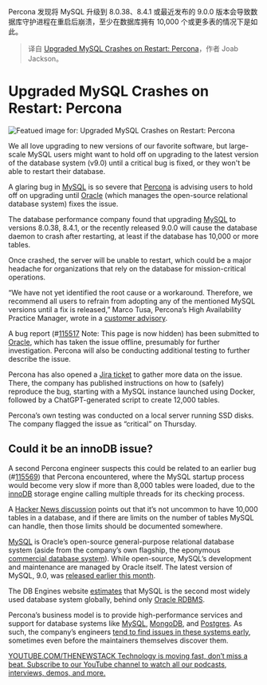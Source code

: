 
<!--
title: 升级后的 MySQL 在重启时崩溃：Percona
cover: https://cdn.thenewstack.io/media/2024/07/2fe2e1bc-percona-mysql.jpg
-->

Percona 发现将 MySQL 升级到 8.0.38、8.4.1 或最近发布的 9.0.0 版本会导致数据库守护进程在重启后崩溃，至少在数据库拥有 10,000 个或更多表的情况下是如此。

> 译自 [Upgraded MySQL Crashes on Restart: Percona](https://thenewstack.io/upgraded-mysql-crashes-on-restart-percona/)，作者 Joab Jackson。


# Upgraded MySQL Crashes on Restart: Percona

![Featued image for: Upgraded MySQL Crashes on Restart: Percona](https://cdn.thenewstack.io/media/2024/07/2fe2e1bc-percona-mysql-1024x536.jpg)

We all love upgrading to new versions of our favorite software, but large-scale MySQL users might want to hold off on upgrading to the latest version of the database system (v9.0) until a critical bug is fixed, or they won't be able to restart their database.

A glaring bug in [MySQL](https://thenewstack.io/oracle-support-for-mysql-5-7-ends-soon-key-upgrades-in-8-0/) is so severe that [Percona](https://www.percona.com/?utm_content=inline+mention) is advising users to hold off on upgrading until [Oracle](https://developer.oracle.com/?utm_content=inline+mention) (which manages the open-source relational database system) fixes the issue.

The database performance company found that upgrading [MySQL](https://thenewstack.io/a-cheat-sheet-to-database-access-control-mysql/) to versions 8.0.38, 8.4.1, or the recently released 9.0.0 will cause the database daemon to crash after restarting, at least if the database has 10,000 or more tables.

Once crashed, the server will be unable to restart, which could be a major headache for organizations that rely on the database for mission-critical operations.

“We have not yet identified the root cause or a workaround. Therefore, we recommend all users to refrain from adopting any of the mentioned MySQL versions until a fix is released,” Marco Tusa, Percona’s High Availability Practice Manager, wrote in a [customer advisory](https://www.percona.com/blog/do-not-upgrade-to-any-version-of-mysql-after-8-0-37/).

A bug report (#[115517](https://bugs.mysql.com/bug.php?id=115517) Note: This page is now hidden) has been submitted to [Oracle](https://thenewstack.io/oracle-introduces-new-app-analytics-platform-enhances-analytics-cloud/), which has taken the issue offline, presumably for further investigation. Percona will also be conducting additional testing to further describe the issue.

Percona has also opened a [Jira ticket](https://perconadev.atlassian.net/browse/PS-9306) to gather more data on the issue. There, the company has published instructions on how to (safely) reproduce the bug, starting with a MySQL instance launched using Docker, followed by a ChatGPT-generated script to create 12,000 tables.

Percona’s own testing was conducted on a local server running SSD disks. The company flagged the issue as “critical” on Thursday.

## Could it be an innoDB issue?

A second Percona engineer suspects this could be related to an earlier bug (#[115569](https://bugs.mysql.com/bug.php?id=115569)) that Percona encountered, where the MySQL startup process would become very slow if more than 8,000 tables were loaded, due to the [innoDB](https://thenewstack.io/multi-version-concurrency-control-mvcc-design-decisions/) storage engine calling multiple threads for its checking process.

A [Hacker News discussion](https://news.ycombinator.com/item?id=40938061) points out that it’s not uncommon to have 10,000 tables in a database, and if there are limits on the number of tables MySQL can handle, then those limits should be documented somewhere.

[MySQL](https://www.mysql.com/) is Oracle’s open-source general-purpose relational database system (aside from the company’s own flagship, the eponymous [commercial database system](https://docs.oracle.com/en/database/oracle/oracle-database/12.2/cncpt/introduction-to-oracle-database.html)). While open-source, MySQL’s development and maintenance are managed by Oracle itself. The latest version of MySQL, 9.0, was [released earlier this month](https://linuxiac.com/mysql-rdbms-9-0-released).

The DB Engines website [estimates](https://db-engines.com/en/system/MySQL) that MySQL is the second most widely used database system globally, behind only [Oracle RDBMS](https://db-engines.com/en/system/Oracle).

Percona’s business model is to provide high-performance services and support for database systems like [MySQL](https://www.percona.com/mysql), [MongoDB](https://www.percona.com/mongodb), and [Postgres](https://www.percona.com/postgresql). As such, the company’s engineers [tend to find issues in these systems early](https://www.percona.com/blog/), sometimes even before the maintainers themselves discover them.

[
YOUTUBE.COM/THENEWSTACK
Technology is moving fast, don’t miss a beat. Subscribe to our YouTube
channel to watch all our podcasts, interviews, demos, and more.
](https://youtube.com/thenewstack?sub_confirmation=1)